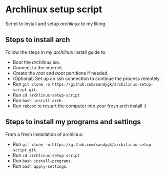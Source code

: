 # Archlinux setup script

Script to install and setup *archlinux* to my liking.

## Steps to install arch

Follow the steps in my *archlinux* install guide to:
- Boot the *archlinux* iso.
- Connect to the internet.
- Create the *root* and *boot* partitions if needed.
- (Optional) Set up an ssh connection to continue the process remotely.
- Run `git clone -o https://github.com/sandygk/archilinux-setup-script.git`.
- Run `cd archlinux-setup-script`
- Run `bash install-arch`.
- Run `reboot` to restart the computer into your fresh arch install :)

## Steps to install my programs and settings

From a fresh installation of archlinux:
- Run `git clone -o https://github.com/sandygk/archilinux-setup-script.git`.
- Run `cd archlinux-setup-script`
- Run `bash install-programs`.
- Run `bash apply-settings`.

